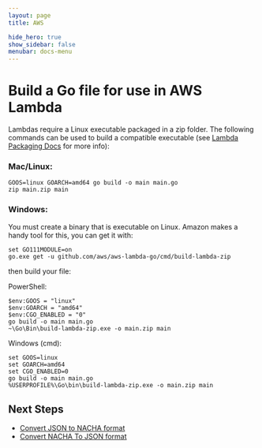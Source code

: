 ```yaml
---
layout: page
title: AWS

hide_hero: true
show_sidebar: false
menubar: docs-menu
---
```


# Build a Go file for use in AWS Lambda

Lambdas require a Linux executable packaged in a zip folder. The following commands can be used to build a compatible executable (see [Lambda Packaging Docs](https://docs.aws.amazon.com/lambda/latest/dg/golang-package.html) for more info):

### Mac/Linux:
```
GOOS=linux GOARCH=amd64 go build -o main main.go
zip main.zip main
```

### Windows:
You must create a binary that is executable on Linux. Amazon makes a handy tool for this, you can get it with:
```
set GO111MODULE=on
go.exe get -u github.com/aws/aws-lambda-go/cmd/build-lambda-zip
```

then build your file: <br/>

PowerShell:
```
$env:GOOS = "linux"
$env:GOARCH = "amd64"
$env:CGO_ENABLED = "0"
go build -o main main.go
~\Go\Bin\build-lambda-zip.exe -o main.zip main
```

Windows (cmd):
```
set GOOS=linux
set GOARCH=amd64
set CGO_ENABLED=0
go build -o main main.go
%USERPROFILE%\Go\bin\build-lambda-zip.exe -o main.zip main
```

## Next Steps

- [Convert JSON to NACHA format](./json_to_nacha/lambda_json_to_nacha.md)
- [Convert NACHA To JSON format](./nacha_to_json/lambda_nacha_to_json.md)
